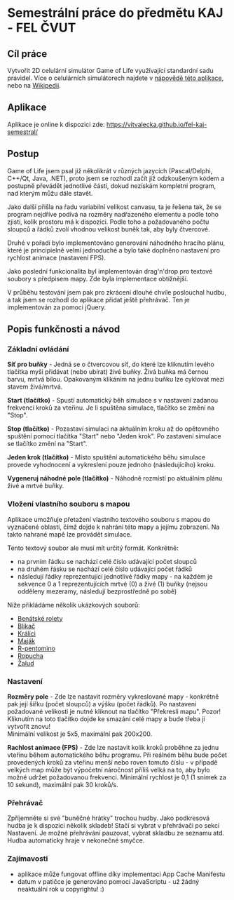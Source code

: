 # Semestrální práce do předmětu KAJ - FEL ČVUT

## Cíl práce

Vytvořit 2D celulární simulátor Game of Life využívající standardní sadu pravidel. Více o celulárních simulátorech najdete v [nápovědě této aplikace](https://vitvalecka.github.io/fel-kaj-semestral/help.html), nebo na [Wikipedii](https://cs.wikipedia.org/wiki/Hra_života).

## Aplikace

Aplikace je online k dispozici zde: https://vitvalecka.github.io/fel-kaj-semestral/

## Postup

Game of Life jsem psal již několikrát v různých jazycích (Pascal/Delphi, C++/Qt, Java, .NET), proto jsem se rozhodl začít již odzkoušeným kódem a postupně převádět jednotlivé části, dokud nezískám kompletní program, nad kterým můžu dále stavět.

Jako další přišla na řadu variabilní velikost canvasu, ta je řešena tak, že se program nejdříve podívá na rozměry nadřazeného elementu a podle toho zjistí, kolik prostoru má k dispozici. Podle toho a požadovaného počtu sloupců a řádků zvolí vhodnou velikost buněk tak, aby byly čtvercové.

Druhé v pořadí bylo implementováno generování náhodného hracího plánu, které je principielně velmi jednoduché a bylo také doplněno nastavení pro rychlost animace (nastavení FPS).

Jako poslední funkcionalita byl implementován drag'n'drop pro textové soubory s předpisem mapy. Zde byla implementace obtížnější.

V průběhu testování jsem pak pro zkrácení dlouhé chvíle poslouchal hudbu, a tak jsem se rozhodl do aplikace přidat ještě přehrávač. Ten je implementován za pomoci jQuery.

## Popis funkčnosti a návod

### Základní ovládání

**Síť pro buňky** - Jedná se o čtvercovou síť, do které lze kliknutím levého tlačítka myši přidávat (nebo ubírat) živé buňky. Živá buňka má černou barvu, mrtvá bílou. Opakovaným klikáním na jednu buňku lze cyklovat mezi stavem živá/mrtvá.

**Start (tlačítko)** - Spustí automatický běh simulace s v nastavení zadanou frekvencí kroků za vteřinu. Je li spuštěna simulace, tlačítko se změní na "Stop".

**Stop (tlačítko)** - Pozastaví simulaci na aktuálním kroku až do opětovného spuštění pomocí tlačítka "Start" nebo "Jeden krok". Po zastavení simulace se tlačítko změní na "Start".

**Jeden krok (tlačítko)** - Místo spuštění automatického běhu simulace provede vyhodnocení a vykreslení pouze jednoho (následujícího) kroku.

**Vygeneruj náhodné pole (tlačítko)** - Náhodně rozmístí po aktuálním plánu živé a mrtvé buňky.

### Vložení vlastního souboru s mapou

Aplikace umožňuje přetažení vlastního textového souboru s mapou do vyznačené oblasti, čímž dojde k nahrání této mapy a jejímu zobrazení. Na takto nahrané mapě lze provádět simulace.

Tento textový soubor ale musí mít určitý formát. Konkrétně:

* na prvním řádku se nachází celé číslo udávající počet sloupců
* na druhém řásku se nachází celé číslo udávající počet řádků
* následují řádky reprezentující jednotlivé řádky mapy - na každém je sekvence 0 a 1 reprezentujících mrtvé (0) a živé (1) buňky (nejsou odděleny mezeramy, následují bezprostředně po sobě)

Níže přikládáme několik ukázkových souborů:

* [Benátské rolety](https://github.com/vitvalecka/fel-kaj-semestral/blob/master/demo-maps/benatske-rolety.txt)
* [Blikač](https://github.com/vitvalecka/fel-kaj-semestral/blob/master/demo-maps/blikac.txt)
* [Králíci](https://github.com/vitvalecka/fel-kaj-semestral/blob/master/demo-maps/kralici.txt)
* [Maják](https://github.com/vitvalecka/fel-kaj-semestral/blob/master/demo-maps/majak.txt)
* [R-pentomino](https://github.com/vitvalecka/fel-kaj-semestral/blob/master/demo-maps/r-pentomino.txt)
* [Ropucha](https://github.com/vitvalecka/fel-kaj-semestral/blob/master/demo-maps/ropucha.txt)
* [Žalud](https://github.com/vitvalecka/fel-kaj-semestral/blob/master/demo-maps/zalud.txt)

### Nastavení

**Rozměry pole** - Zde lze nastavit rozměry vykreslované mapy - konkrétně pak její šířku (počet sloupců) a výšku (počet řádků). Po nastavení požadované velikosti je nutné kliknout na tlačítko "Překresli mapu". Pozor! Kliknutím na toto tlačítko dojde ke smazání celé mapy a bude třeba ji vytvořit znovu!  
   Minimální velikost je 5x5, maximální pak 200x200.

**Rachlost animace (FPS)** - Zde lze nastavit kolik kroků proběhne za jednu vteřinu během automatického běhu programu. Při reálném běhu bude počet provedených kroků za vteřinu menší nebo roven tomuto číslu - v případě velkých map může být výpočetní náročnost příliš velká na to, aby bylo možné udržet požadovanou frekvenci.
Minimální rychlost je 0,1 (1 snímek za 10 sekund), maximální pak 30 kroků/s.

### Přehrávač

Zpříjemněte si své "buněčné hrátky" trochou hudby. Jako podkresová hudba je k dispozici několik skladeb! Stačí si vybrat v přehrávači po sekcí Nastavení. Je možné přehrávání pauzovat, vybrat skladbu ze seznamu atd. Hudba automaticky hraje v nekonečné smyčce.

### Zajímavosti

* aplikace může fungovat offline díky implementaci App Cache Manifestu
* datum v patičce je generováno pomocí JavaScriptu - už žádný neaktuální rok u copyrightu! :)
